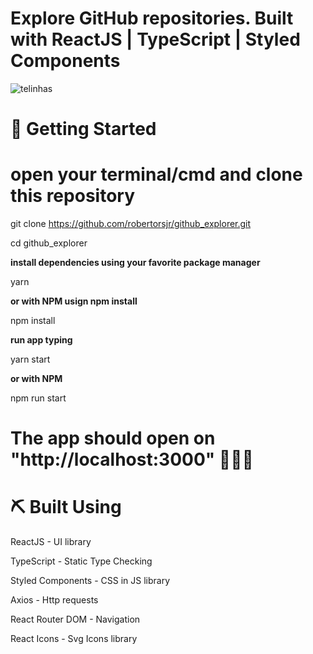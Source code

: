 # Explore GitHub repositories. Built with ReactJS | TypeScript | Styled Components

![telinhas](https://user-images.githubusercontent.com/71423080/111417065-db3ec200-86c3-11eb-9483-9e845bda1e47.png)

# :checkered_flag: Getting Started

# open your terminal/cmd and clone this repository

git clone https://github.com/robertorsjr/github_explorer.git

cd github_explorer


 **install dependencies using your favorite package manager**

yarn

**or with NPM usign npm install**

npm install

**run app typing**

yarn start

**or with NPM**

npm run start

# **The app should open on "http://localhost:3000" 🎉🎉🎉**

# :pick: Built Using

ReactJS - UI library

TypeScript - Static Type Checking

Styled Components - CSS in JS library

Axios - Http requests

React Router DOM - Navigation

React Icons - Svg Icons library
#
